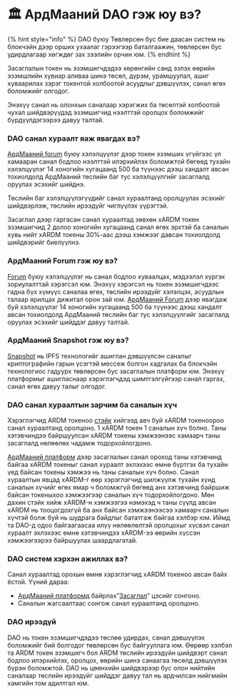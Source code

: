 # 🏛 АрдМааний DAO гэж юу вэ?

{% hint style="info" %}
DAO буюу Төвлөрсөн бус бие даасан систем нь блокчэйн дээр орших ухаалаг гэрээгээр баталгаажин, төвлөрсөн бус удирдлагаар хөгждөг зах зээлийн орчин юм.
{% endhint %}



Засаглалын токен нь эзэмшигчдэдээ хөрөнгийн санд эзлэх өөрийн эзэмшлийн хувиар аливаа шинэ төсөл, дүрэм, урамшуулал, ашиг хуваарилах зэрэг токентой холбоотой асуудлыг дэвшүүлэх, санал өгөх боломжийг олгодог.



Энэхүү санал нь олонхын саналаар хэрэгжих ба төсөлтэй холбоотой чухал шийдвэрүүдэд эзэмшигчид нээлттэй оролцох боломжийг бүрдүүлдэгээрээ давуу талтай.



### **DAO санал хураалт яаж явагдах вэ?**

[АрдМааний forum](https://forum.ardmoney.com/) буюу хэлэлцүүлэг дээр токен эзэмших үгүйгээс үл хамааран санал бодлоо нээлттэй илэрхийлэх боломжтой бөгөөд тухайн хэлэлцүүлэг 14 хоногийн хугацаанд 500 ба түүнээс дээш хандалт авсан тохиолдолд АрдМааний төслийн баг тус хэлэлцүүлгийг засаглалд оруулах эсэхийг шийднэ.



Төслийн баг хэлэлцүүлэгүүдийг санал хураалтанд оролцуулах эсэхийг шийдвэрлэж, төслийн ирээдүйг чиглүүлэх үүрэгтэй.



Засаглал дээр гаргасан санал хураалтад зөвхөн xARDM токен эзэмшигчид 2 долоо хоногийн хугацаанд санал өгөх эрхтэй ба саналын хувь нийт xARDM токены 30%-аас дээш хэмжээг давсан тохиолдолд шийдвэрийг биелүүлнэ.



### АрдМааний Forum гэж юу вэ?

[Forum](https://forum.ardmoney.com/) буюу хэлэлцүүлэг нь санал бодлоо хуваалцах, мэдээлэл хүргэх зориулалттай хэрэгсэл юм. Энэхүү хэрэгсэл нь токен эзэмшигчдээс гадна бүх хүмүүс саналаа өгөх, төслийн ирээдүйг хэлэлцэх, асуудлын талаар ярилцах дижитал орон зай юм. [АрдМааний Forum](https://forum.ardmoney.com/) дээр явагдаж буй хэлэлцүүлэг 14 хоногийн хугацаанд 500 ба түүнээс дээш хандалт авсан тохиолдолд АрдМааний төслийн баг тус хэлэлцүүлгийг засаглалд оруулах эсэхийг шийддэг давуу талтай.



### АрдМааний **Snapshot гэж юу вэ?**

[Snapshot](https://snapshot.org/) нь IPFS технологийг ашиглан дэвшүүлсэн саналыг криптографийн гарын үсэгтэй мессеж болгон хадгалах ба блокчэйн технологиос гадуурх төвлөрсөн бус засаглалын платформ юм. Энэхүү платформыг ашигласнаар хэрэглэгчдэд шимтгэлгүйгээр санал гаргах, санал өгөх давуу талыг олгодог.



### DAO санал хураалтын зарчим ба саналын хүч

Хэрэглэгчид ARDM токеноо [стэйк](https://app.ardmoney.com/governance/) хийгээд авч буй xARDM токеноороо санал хураалтанд оролцоно. 1 xARDM токен 1 саналын хүч болно. Таны хэтэвчиндээ байршуулсан xARDM токены хэмжээнээс хамаарч таны засаглалд нөлөөлөх чадамж тодорхойлогдоно.



[АрдМааний платформ](https://app.ardmoney.com/) дээр засаглалын санал ороход таны хэтэвчинд байгаа xARDM токеныг санал хураалт эхлэхээс өмнө бүртгэх ба тухайн үед байсан токены хэмжээ нь таны саналын хүч болно. Санал хураалтын явцад xARDM-г өөр хэрэглэгчид шилжүүлж тухайн хүнд саналын хүчийг өгөх ямар ч боломжгүй бөгөөд анх хэтэвчинд байршиж байсан токеныхоо хэмжээгээр саналын хүч тодорхойлогдоно. Мөн дахин стэйк хийж xARDM-н хэмжээгээ нэмэхэд ч таны сүүлд авсан xARDM нь тооцогдохгүй ба анх байсан хэмжээнээсээ хамаарч саналын хүчтэй болж буй нь шудрага байдлыг бататгаж байгаа хэлбэр юм. Иймд та DAO-д одоо байгаагаасаа илүү нөлөөлөлтэй оролцохыг хүсвэл санал хураалт эхлэхээс өмнө хэтэвчиндээ xARDM-ээ өөрийн хүссэн хэмжээгээрээ байршуулах шаардлагатай.



### **DAO систем хэрхэн ажиллах вэ?**

Санал хураалтад орохын өмнө хэрэглэгчид xARDM токеноо авсан байх ёстой. Үүний дараа:&#x20;

* [АрдМааний платформд](https://app.ardmoney.com/) байрлах”[Засаглал](https://app.ardmoney.com/governance/)” цэсийг сонгоно.&#x20;
* Саналын жагсаалтаас сонгож санал хураалтанд оролцоно.



### DAO ирээдүй

DAO нь токен эзэмшигчдэдээ төслөө удирдах, санал дэвшүүлэх боломжийг бий болгодог төвлөрсөн бус байгууллага юм. Өөрөөр хэлбэл та ARDM токен эзэмшигч бол ARDM төслийн ирээдүйн шийдвэрт санал бодлоо илэрхийлэх, оролцох, өөрийн шинэ санаагаа төсөлд дэвшүүлэх бүрэн боломжтой. DAO нь цөөнхийн шийдвэрээр бус олон нийтийн саналаар төслийн ирээдүйг шийддэг давуу тал нь ардчилсан нийгмийн хамгийн том адилтгал юм.

